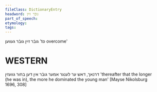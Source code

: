 ```yaml
---
fileClass: DictionaryEntry
headword: גובֿר זײַן
part_of_speech: 
etymology: 
tags: 
---
```

גובֿר זײַן
גובֿר געווען
'to overcome'

WESTERN
========

דרנאך, דאש ער לענגר אמער גובֿר אין דען בחור גוועזין
'thereafter that the longer (he was in), the more he dominated the young man'
[Mayse Nikolsburg 1696, 308]